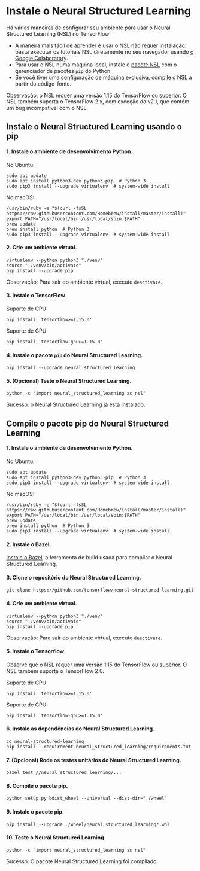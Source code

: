 # Instale o Neural Structured Learning

Há várias maneiras de configurar seu ambiente para usar o Neural Structured Learning (NSL) no TensorFlow:

- A maneira mais fácil de aprender e usar o NSL não requer instalação: basta executar os tutoriais NSL diretamente no seu navegador usando [o Google Colaboratory](https://colab.research.google.com/notebooks/welcome.ipynb).
- Para usar o NSL numa máquina local, instale o [pacote NSL](#install-neural-structured-learning-using-pip) com o gerenciador de pacotes `pip` do Python.
- Se você tiver uma configuração de máquina exclusiva, [compile o NSL](#build-the-neural-structured-learning-pip-package) a partir do código-fonte.

Observação: o NSL requer uma versão 1.15 do TensorFlow ou superior. O NSL também suporta o TensorFlow 2.x, com exceção da v2.1, que contém um bug incompatível com o NSL.

## Instale o Neural Structured Learning usando o pip

#### 1. Instale o ambiente de desenvolvimento Python.

No Ubuntu:

<pre class="prettyprint lang-bsh">
<code class="devsite-terminal">sudo apt update</code>
<code class="devsite-terminal">sudo apt install python3-dev python3-pip  # Python 3</code>
<code class="devsite-terminal">sudo pip3 install --upgrade virtualenv  # system-wide install</code>
</pre>

No macOS:

<pre class="prettyprint lang-bsh">
<code class="devsite-terminal">/usr/bin/ruby -e "$(curl -fsSL https://raw.githubusercontent.com/Homebrew/install/master/install)"</code>
<code class="devsite-terminal">export PATH="/usr/local/bin:/usr/local/sbin:$PATH"</code>
<code class="devsite-terminal">brew update</code>
<code class="devsite-terminal">brew install python  # Python 3</code>
<code class="devsite-terminal">sudo pip3 install --upgrade virtualenv  # system-wide install</code>
</pre>

#### 2. Crie um ambiente virtual.

<pre class="prettyprint lang-bsh">
<code class="devsite-terminal">virtualenv --python python3 "./venv"</code>
<code class="devsite-terminal">source "./venv/bin/activate"</code>
<code class="devsite-terminal tfo-terminal-venv">pip install --upgrade pip</code>
</pre>

Observação: Para sair do ambiente virtual, execute `deactivate`.

#### 3. Instale o TensorFlow

Suporte de CPU:

<pre class="prettyprint lang-bsh">
<code class="devsite-terminal tfo-terminal-venv">pip install 'tensorflow&gt;=1.15.0'</code>
</pre>

Suporte de GPU:

<pre class="prettyprint lang-bsh">
<code class="devsite-terminal tfo-terminal-venv">pip install 'tensorflow-gpu&gt;=1.15.0'</code>
</pre>

#### 4. Instale o pacote `pip` do Neural Structured Learning.

<pre class="prettyprint lang-bsh">
<code class="devsite-terminal tfo-terminal-venv">pip install --upgrade neural_structured_learning</code>
</pre>

#### 5. (Opcional) Teste o Neural Structured Learning.

<pre class="prettyprint lang-bsh">
<code class="devsite-terminal tfo-terminal-venv">python -c "import neural_structured_learning as nsl"</code>
</pre>

Sucesso: o Neural Structured Learning já está instalado.

## Compile o pacote pip do Neural Structured Learning

#### 1. Instale o ambiente de desenvolvimento Python.

No Ubuntu:

<pre class="prettyprint lang-bsh">
<code class="devsite-terminal">sudo apt update</code>
<code class="devsite-terminal">sudo apt install python3-dev python3-pip  # Python 3</code>
<code class="devsite-terminal">sudo pip3 install --upgrade virtualenv  # system-wide install</code>
</pre>

No macOS:

<pre class="prettyprint lang-bsh">
<code class="devsite-terminal">/usr/bin/ruby -e "$(curl -fsSL https://raw.githubusercontent.com/Homebrew/install/master/install)"</code>
<code class="devsite-terminal">export PATH="/usr/local/bin:/usr/local/sbin:$PATH"</code>
<code class="devsite-terminal">brew update</code>
<code class="devsite-terminal">brew install python  # Python 3</code>
<code class="devsite-terminal">sudo pip3 install --upgrade virtualenv  # system-wide install</code>
</pre>

#### 2. Instale o Bazel.

[Instale o Bazel](https://docs.bazel.build/versions/master/install.html), a ferramenta de build usada para compilar o Neural Structured Learning.

#### 3. Clone o repositório do Neural Structured Learning.

<pre class="prettyprint lang-bsh">
<code class="devsite-terminal">git clone https://github.com/tensorflow/neural-structured-learning.git</code>
</pre>

#### 4. Crie um ambiente virtual.

<pre class="prettyprint lang-bsh">
<code class="devsite-terminal">virtualenv --python python3 "./venv"</code>
<code class="devsite-terminal">source "./venv/bin/activate"</code>
<code class="devsite-terminal tfo-terminal-venv">pip install --upgrade pip</code>
</pre>

Observação: Para sair do ambiente virtual, execute `deactivate`.

#### 5. Instale o Tensorflow

Observe que o NSL requer uma versão 1.15 do TensorFlow ou superior. O NSL também suporta o TensorFlow 2.0.

Suporte de CPU:

<pre class="prettyprint lang-bsh">
<code class="devsite-terminal tfo-terminal-venv">pip install 'tensorflow&gt;=1.15.0'</code>
</pre>

Suporte de GPU:

<pre class="prettyprint lang-bsh">
<code class="devsite-terminal tfo-terminal-venv">pip install 'tensorflow-gpu&gt;=1.15.0'</code>
</pre>

#### 6. Instale as dependências do Neural Structured Learning.

<pre class="prettyprint lang-bsh">
<code class="devsite-terminal">cd neural-structured-learning</code>
<code class="devsite-terminal tfo-terminal-venv">pip install --requirement neural_structured_learning/requirements.txt</code>
</pre>

#### 7. (Opcional) Rode os testes unitários do Neural Structured Learning.

<pre class="prettyprint lang-bsh">
<code class="devsite-terminal tfo-terminal-venv">bazel test //neural_structured_learning/...</code>
</pre>

#### 8. Compile o pacote pip.

<pre class="prettyprint lang-bsh">
<code class="devsite-terminal tfo-terminal-venv">python setup.py bdist_wheel --universal --dist-dir="./wheel"</code>
</pre>

#### 9. Instale o pacote pip.

<pre class="prettyprint lang-bsh">
<code class="devsite-terminal tfo-terminal-venv">pip install --upgrade ./wheel/neural_structured_learning*.whl</code>
</pre>

#### 10. Teste o Neural Structured Learning.

<pre class="prettyprint lang-bsh">
<code class="devsite-terminal tfo-terminal-venv">python -c "import neural_structured_learning as nsl"</code>
</pre>

Sucesso: O pacote Neural Structured Learning foi compilado.
